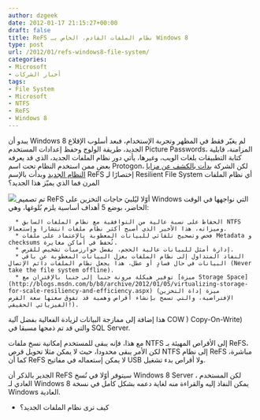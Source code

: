 ```yaml
---
author: dzgeek
date: 2012-01-17 21:15:27+00:00
draft: false
title: ReFS نظام الملفات القادم، الخاص بـ Windows 8
type: post
url: /2012/01/refs-windows8-file-system/
categories:
- Microsoft
- أخبار الشركات
tags:
- File System
- Microsoft
- NTFS
- ReFS
- Windows 8
---
```


يبدو أن Windows 8 لم يغيّر فقط في المظهر وتجربة الإستخدام، فبعد أسلوب الإقلاع الجديد، طريقة الولوج وحفظ إعدادات المستخدم Picture Passwords، المزامنة، قابلية كتابة التطبيقات بلغات الويب، وغيرها، يأتي دور نظام الملفات الجديد، الذي قد يعرفه بعض ممن استخدم النظام تحت اسم Protogon، لكن الشركة [بدأت بالكشف عن مزايا النظام الجديد](http://blogs.msdn.com/b/b8/archive/2012/01/16/building-the-next-generation-file-system-for-windows-refs.aspx) وبدأت بالإسم ReFS إختصارًا لـِ Resilient File System أي نظام الملفات المرن فما الذي يميّز هذا الجديد؟

[![](https://www.it-scoop.com/wp-content/uploads/2012/01/8015.NTFS-and-ReFS-file-systems_64354781.jpg)
](https://www.it-scoop.com/wp-content/uploads/2012/01/8015.NTFS-and-ReFS-file-systems_64354781.jpg)تم تصميم ReFS أوّلا ليُلبيَ حاجات التخزين على Windows التي نواجهها في الوقت الحاضر، بوضع 5 أهداف أساسية يلزم بُلوغها، وهي:



	  * الحفاظ على نسبة عالية من التوافقية مع نظام الملفات السابق NTFS وميزاته، هذا الأخير الذي أصبح أكثر نظام ملفات انتشارا وإستعمالا.
	  * فحص وتصحيح تلقائي للبيانات المعطوبة بالإعتماد على ملفات Metadata و checksums تُحفظ في أماكن مغايرة.
	  * إدارة أمثل للبيانات عالية الحجم، بفضل خوارزميات تشخيص للقرص.
	  * النفاذ المتداول إلى نظام الملفات بعزل البيانات المعطوبة عن باقي البيانات في حال فسادٍ أو عطل، هذا يجعل نظام الملفات دائم الإتصال (Never take the file system offline).
	  * توفير هيكلة مرونة جنبا إلى جنبا بالإقتران مع [ميزة Storage Space](http://blogs.msdn.com/b/b8/archive/2012/01/05/virtualizing-storage-for-scale-resiliency-and-efficiency.aspx) (ميزة إداة التخزين الإفتراضية، والتي تسمح بإنشاء أقراص وهمية قد تفوق سعتها سعة القرص الفيزيائي الحقيقي!).

هذا إضافة إلى ممازجة البيانات لزيادة الفعالية بفضل آلية COW ) Copy-On-Write) والتي قد تم ذمجها مسبقا في SQL Server.

مع هذا، فإنه يبقى للمستخدم إمكانية نسخ ملفات NTFS إلى الأقراص المهيئة بـ ReFS، لكن الأمر يبقى محدودا، حيث لا يمكن مثلا تحويل قرص NTFS إلى نظام ReFS مباشرة، كما أن ReFS لا يمكن إستعماله في مفاتيح USB ولا أقراص بدء تشغيل.

الجدير بالذكر أن ReFS سيتوفر أوّلا في نُسخ Windows 8 Server ، لكن المستخدم العادي لـ Windows 8 يمكن النفاذ إليه والقراءة منه لغاية دعمه بشكل كامل في نسخة Windows العادية.

- كيف ترى نظام الملفات الجديد؟

